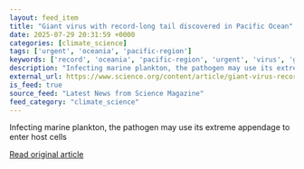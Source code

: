 ```yaml
---
layout: feed_item
title: "Giant virus with record-long tail discovered in Pacific Ocean"
date: 2025-07-29 20:31:59 +0000
categories: [climate_science]
tags: ['urgent', 'oceania', 'pacific-region']
keywords: ['record', 'oceania', 'pacific-region', 'urgent', 'virus', 'giant']
description: "Infecting marine plankton, the pathogen may use its extreme appendage to enter host cells"
external_url: https://www.science.org/content/article/giant-virus-record-long-tail-discovered-pacific-ocean
is_feed: true
source_feed: "Latest News from Science Magazine"
feed_category: "climate_science"
---
```


Infecting marine plankton, the pathogen may use its extreme appendage to enter host cells

[Read original article](https://www.science.org/content/article/giant-virus-record-long-tail-discovered-pacific-ocean)
